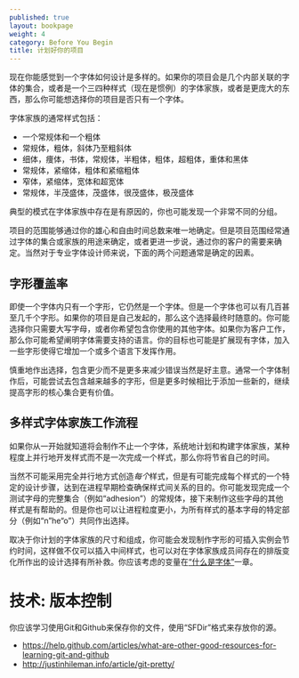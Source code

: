 ```yaml
---
published: true
layout: bookpage
weight: 4
category: Before You Begin
title: 计划好你的项目
---
```


现在你能感觉到一个字体如何设计是多样的。如果你的项目会是几个内部关联的字体的集合，或者是一个三四种样式（现在是惯例）的字体家族，或者是更庞大的东西，那么你可能想选择你的项目是否只有一个字体。

字体家族的通常样式包括：

* 一个常规体和一个粗体
* 常规体，粗体，斜体乃至粗斜体
* 细体，痩体，书体，常规体，半粗体，粗体，超粗体，重体和黑体
* 常规体，紧缩体，粗体和紧缩粗体
* 窄体，紧缩体，宽体和超宽体
* 常规体，半茂盛体，茂盛体，很茂盛体，极茂盛体

典型的模式在字体家族中存在是有原因的，你也可能发现一个非常不同的分组。

项目的范围能够通过你的雄心和自由时间总数来唯一地确定。但是项目范围经常通过字体的集合或家族的用途来确定，或者更进一步说，通过你的客户的需要来确定。当然对于专业字体设计师来说，下面的两个问题通常是确定的因素。

## 字形覆盖率

即使一个字体内只有一个字形，它仍然是一个字体。但是一个字体也可以有几百甚至几千个字形。如果你的项目是自己发起的，那么这个选择最终时随意的。你可能选择你只需要大写字母，或者你希望包含你使用的其他字体。如果你为客户工作，那么你可能希望阐明字体需要支持的语言。你的目标也可能是扩展现有字体，加入一些字形使得它增加一个或多个语言下发挥作用。

慎重地作出选择，包含更少而不是更多来减少错误当然是好主意。通常一个字体制作后，可能尝试去包含越来越多的字形，但是更多时候相比于添加一些新的，继续提高字形的核心集合更有价值。

## 多样式字体家族工作流程

如果你从一开始就知道将会制作不止一个字体，系统地计划和构建字体家族，某种程度上并行地开发样式而不是一次完成一个样式，那么你将节省自己的时间。

当然不可能采用完全并行地方式创造*每个*样式，但是有可能完成每个样式的一个特定的设计步骤，达到在进程早期检查确保样式间关系的目的。你可能发现完成一个测试字母的完整集合（例如“adhesion”）的常规体，接下来制作这些字母的其他样式是有帮助的。但是你也可以让进程粒度更小，为所有样式的基本字母的特定部分（例如“n”he“o”）共同作出选择。

取决于你计划的字体家族的尺寸和组成，你可能会发现制作字形的可插入实例会节约时间，这样做不仅可以插入中间样式，也可以对在字体家族成员间存在的排版变化所作出的设计选择有所补救。你应该考虑的变量在[“什么是字体”](What_Is_a_Font.html)一章。

# 技术: 版本控制 

你应该学习使用Git和Github来保存你的文件，使用“SFDir”格式来存放你的源。

* <https://help.github.com/articles/what-are-other-good-resources-for-learning-git-and-github>
* <http://justinhileman.info/article/git-pretty/>

[“What is a
font?”]:What_Is_a_Font.html
